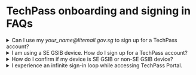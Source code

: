 # TechPass onboarding and signing in FAQs

<details><summary>Can I use my <em>your_name<span>@</span>litemail.gov.sg</em> to sign up for a TechPass account?</summary>

No. As LiteMail accounts can't receive emails outside your agency, you will not receive emails from TechPass. So upgrade to a standard mailbox before signing up for TechPass. Format of a standard, organisational email address of a public officer is *your_name<span>@</span>agency.gov.sg*.

</details>

<details><summary>I am using a SE GSIB device. How do I sign up for a TechPass account?</summary>

If you are using a SE GSIB device:

1. Create a [service request](https://go.gov.sg/seed-techpass-support) to get your TechPass account.

2. In **Ticket Request Type**, select **Service Request** and choose **Create TechPass account for Secured Email GSIB users**.
3. When prompted to confirm, if you are a Secured Email(SE) GSIB user, select **Yes**.

?> It takes 3 business days for us to provision a TechPass account for a SE GSIB user. For more information about SE-GSIB device, see [Glossary](glossary).

</details>

<details><summary>How do I confirm if my device is SE GSIB or non-SE GSIB device?</summary>

If you are using a SE GSIB device, you need to use your PS-Card to authenticate. If you are using a non-SE GSIB device, every time you log in to your device, you need to enter your BitLocker PIN.

</details>

<details><summary>I experience an infinite sign-in loop while accessing TechPass Portal.</summary>


If you experience an infinite sign-in loop while signing in to the TechPass Portal, please clear your cache. 


</details>

